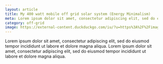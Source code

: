 ```yaml
---
layout: article
title: My 400 watt mobile off grid solar system (Energy Minimalism)
meta: Lorem ipsum dolor sit amet, consectetur adipiscing elit, sed do eiusmod tempor incididunt ut labore et dolore magna aliqua.
category: off-grid
image: https://external-content.duckduckgo.com/iu/?u=https%3A%2F%2Fimages.homedepot-static.com%2FproductImages%2Fb8547974-3333-4dea-9eeb-cdeda41d648d%2Fsvn%2Frenogy-off-grid-solar-kits-premium400-cmpt-64_1000.jpg&f=1&nofb=1
---
```

Lorem ipsum dolor sit amet, consectetur adipiscing elit, sed do eiusmod tempor incididunt ut labore et dolore magna aliqua. Lorem ipsum dolor sit amet, consectetur adipiscing elit, sed do eiusmod tempor incididunt ut labore et dolore magna aliqua.